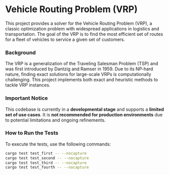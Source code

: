 # Vehicle Routing Problem (VRP)

This project provides a solver for the Vehicle Routing Problem (VRP), a classic optimization problem with widespread applications in logistics and transportation. The goal of the VRP is to find the most efficient set of routes for a fleet of vehicles to service a given set of customers.

### Background

The VRP is a generalization of the Traveling Salesman Problem (TSP) and was first introduced by Dantzig and Ramser in 1959. Due to its NP-hard nature, finding exact solutions for large-scale VRPs is computationally challenging. This project implements both exact and heuristic methods to tackle VRP instances.


### Important Notice

This codebase is currently in a **developmental stage** and supports a **limited set of use cases**. It is **not recommended for production environments** due to potential limitations and ongoing refinements.


### How to Run the Tests

To execute the tests, use the following commands:

```bash
cargo test test_first -- --nocapture
cargo test test_second -- --nocapture
cargo test test_third -- --nocapture
cargo test test_fourth -- --nocapture
```
